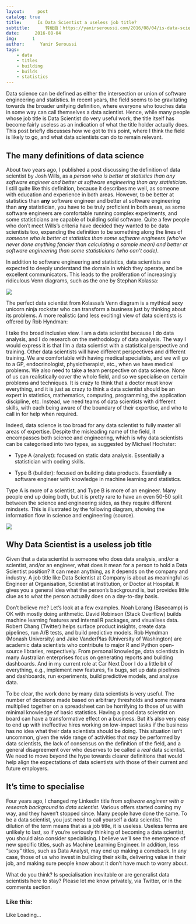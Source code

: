 ```yaml
---
layout:     post
catalog: true
title:      Is Data Scientist a useless job title?
subtitle:      转载自：https://yanirseroussi.com/2016/08/04/is-data-scientist-a-useless-job-title/
date:      2016-08-04
img:      1
author:      Yanir Seroussi
tags:
    - data
    - titles
    - building
    - builds
    - statistics
---
```


Data science can be defined as either the intersection or union of software engineering and statistics. In recent years, the field seems to be gravitating towards the broader unifying definition, where everyone who touches data in some way can call themselves a data scientist. Hence, while many people whose job title is Data Scientist do very useful work, the title itself has become fairly useless as an indication of what the title holder actually does. This post briefly discusses how we got to this point, where I think the field is likely to go, and what data scientists can do to remain relevant.

## The many definitions of data science

About two years ago, I published a post discussing the definition of data scientist by Josh Wills, as a *person who is better at statistics than any software engineer and better at software engineering than any statistician*. I still quite like this definition, because it describes me well, as someone with education and experience in both areas. However, to be better at statistics than **any** software engineer and better at software engineering than **any** statistician, you have to be truly proficient in both areas, as some software engineers are comfortable running complex experiments, and some statisticians are capable of building solid software. Quite a few people who don’t meet Wills’s criteria have decided they wanted to be data scientists too, expanding the definition to be something along the lines of *someone who is better at statistics than some software engineers (who’ve never done anything fancier than calculating a sample mean) and better at software engineering than some statisticians (who can’t code)*.

In addition to software engineering and statistics, data scientists are expected to deeply understand the domain in which they operate, and be excellent communicators. This leads to the proliferation of increasingly ridiculous Venn diagrams, such as the one by Stephan Kolassa:

![](https://yanirseroussi.files.wordpress.com/2016/08/2ba52a03-a020-4389-8612-7943e3a33f12-original.png?w=940)


The perfect data scientist from Kolassa’s Venn diagram is a mythical sexy unicorn ninja rockstar who can transform a business just by thinking about its problems. A more realistic (and less exciting) view of data scientists is offered by Rob Hyndman:

> 
I take the broad inclusive view. I am a data scientist because I do data analysis, and I do research on the methodology of data analysis. The way I would express it is that I’m a data scientist with a statistical perspective and training. Other data scientists will have different perspectives and different training.
We are comfortable with having medical specialists, and we will go to a GP, endocrinologist, physiotherapist, etc., when we have medical problems. We also need to take a team perspective on data science.
None of us can realistically cover the whole field, and so we specialise on certain problems and techniques. It is crazy to think that a doctor must know everything, and it is just as crazy to think a data scientist should be an expert in statistics, mathematics, computing, programming, the application discipline, etc. Instead, we need teams of data scientists with different skills, with each being aware of the boundary of their expertise, and who to call in for help when required.


Indeed, data science is too broad for any data scientist to fully master all areas of expertise. Despite the misleading name of the field, it encompasses both science and engineering, which is why data scientists can be categorised into two types, as suggested by Michael Hochster:

- Type A (analyst): focused on static data analysis. Essentially a statistician with coding skills.

- Type B (builder): focused on building data products. Essentially a software engineer with knowledge in machine learning and statistics.


Type A is more of a scientist, and Type B is more of an engineer. Many people end up doing both, but it is pretty rare to have an even 50-50 split between the science and engineering sides, as they require different mindsets. This is illustrated by the following diagram, showing the information flow in science and engineering (source).

![](https://yanirseroussi.files.wordpress.com/2016/08/science-versus-engineering.png?w=940)


## Why Data Scientist is a useless job title

Given that a data scientist is someone who does data analysis, and/or a scientist, and/or an engineer, what does it mean for a person to hold a Data Scientist position? It can mean anything, as it depends on the company and industry. A job title like Data Scientist at Company is about as meaningful as Engineer at Organisation, Scientist at Institution, or Doctor at Hospital. It gives you a general idea what the person’s background is, but provides little clue as to what the person actually does on a day-to-day basis.

Don’t believe me? Let’s look at a few examples. Noah Lorang (Basecamp) is OK with mostly doing arithmetic. David Robinson (Stack Overflow) builds machine learning features and internal R packages, and visualises data. Robert Chang (Twitter) helps surface product insights, create data pipelines, run A/B tests, and build predictive models. Rob Hyndman (Monash University) and Jake VanderPlas (University of Washington) are academic data scientists who contribute to major R and Python open-source libraries, respectively. From personal knowledge, data scientists in many Australian enterprises focus on generating reports and building dashboards. And in my current role at Car Next Door I do a little bit of everything, e.g., implement new features, fix bugs, set up data pipelines and dashboards, run experiments, build predictive models, and analyse data.

To be clear, the work done by many data scientists is very useful. The number of decisions made based on arbitrary thresholds and some means multiplied together on a spreadsheet can be horrifying to those of us with minimal knowledge of basic statistics. Having a good data scientist on board can have a transformative effect on a business. But it’s also very easy to end up with ineffective hires working on low-impact tasks if the business has no idea what their data scientists should be doing. This situation isn’t uncommon, given the wide range of activities that *may* be performed by data scientists, the lack of consensus on the definition of the field, and a general disagreement over who deserves to be called a *real* data scientist. We need to move beyond the hype towards clearer definitions that would help align the expectations of data scientists with those of their current and future employers. 

## It’s time to specialise

Four years ago, I changed my LinkedIn title from *software engineer with a research background* to *data scientist*. Various offers started coming my way, and they haven’t stopped since. Many people have done the same. To be a data scientist, you just need to call yourself a data scientist. The dilution of the term means that as a job title, it is useless. Useless terms are unlikely to last, so if you’re seriously thinking of becoming a data scientist, you should also consider specialising. I believe we’ll see the emergence of new specific titles, such as Machine Learning Engineer. In addition, less “sexy” titles, such as Data Analyst, may end up making a comeback. In any case, those of us who invest in building their skills, delivering value in their job, and making sure people know about it don’t have much to worry about.

What do you think? Is specialisation inevitable or are generalist data scientists here to stay? Please let me know privately, via Twitter, or in the comments section.

### Like this:

Like Loading...
